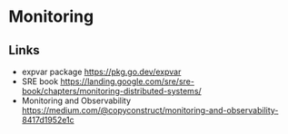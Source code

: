 # Monitoring

## Links

- expvar package https://pkg.go.dev/expvar
- SRE book https://landing.google.com/sre/sre-book/chapters/monitoring-distributed-systems/
- Monitoring and Observability https://medium.com/@copyconstruct/monitoring-and-observability-8417d1952e1c